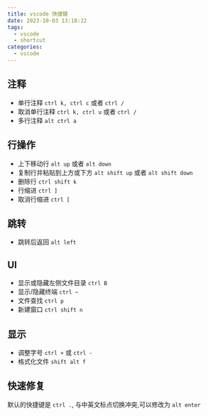 ```yaml
---
title: vscode 快捷键
date: 2023-10-03 13:18:22
tags:
  - vscode
  - shortcut
categories:
  - vscode
---
```

## 注释
 - 单行注释 `ctrl k, ctrl c` 或者 `ctrl /`
 - 取消单行注释 `ctrl k, ctrl u` 或者 `ctrl /`
 - 多行注释 `alt ctrl a`
## 行操作
 - 上下移动行 `alt up` 或者 `alt down`
 - 复制行并粘贴到上方或下方 `alt shift up` 或者 `alt shift down`
 - 删除行 `ctrl shift k`
 - 行缩进 `ctrl ]`
 - 取消行缩进 `ctrl [`

## 跳转
 - 跳转后返回 `alt left` 




## UI
 - 显示或隐藏左侧文件目录 `ctrl B`
 - 显示/隐藏终端 `ctrl ~`
 - 文件查找 `ctrl p`
 - 新建窗口 `ctrl shift n`


## 显示
 - 调整字号 `ctrl +` 或 `ctrl -` 
 - 格式化文件 `shift alt f`

## 快速修复
默认的快捷键是 `ctrl .`, 与中英文标点切换冲突,可以修改为 `alt enter`

